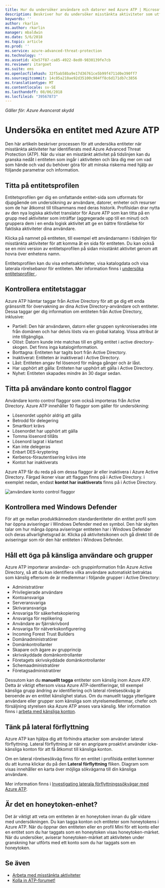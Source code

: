 ```yaml
---
title: Hur du undersöker användare och datorer med Azure ATP | Microsoft Docs
description: Beskriver hur du undersöker misstänkta aktiviteter som utförs av användare, enheter, datorer eller enheter som använder Azure Advanced Threat Protection (ATP)
keywords: ''
author: rkarlin
ms.author: rkarlin
manager: mbaldwin
ms.date: 5/6/2018
ms.topic: article
ms.prod: ''
ms.service: azure-advanced-threat-protection
ms.technology: ''
ms.assetid: 43e57f87-ca85-4922-8ed0-9830139fe7cb
ms.reviewer: itargoet
ms.suite: ems
ms.openlocfilehash: 32f5ab58ba9e17d36761ce5b99f4711d0e390ff7
ms.sourcegitcommit: 14c05a210ae92d35100c984ff8c6d171db7c3856
ms.translationtype: MT
ms.contentlocale: sv-SE
ms.lasthandoff: 08/06/2018
ms.locfileid: "39567873"
---
```

*Gäller för: Azure Avancerat skydd*



# <a name="investigate-an-entity-with-azure-atp"></a>Undersöka en entitet med Azure ATP

Den här artikeln beskriver processen för att undersöka entiteter när misstänkta aktiviteter har identifierats med Azure Advanced Threat Protection (ATP). När du visar en misstänkt aktivitet på tidslinjen kan du granska nedåt i entiteten som ingår i aktiviteten och lära dig mer om vad som hände och vad du behöver göra för att minska riskerna med hjälp av följande parametrar och information.

## <a name="look-at-the-entity-profile"></a>Titta på entitetsprofilen

Entitetsprofilen ger dig en omfattande entitet-sida som utformats för djupgående om undersökning av användare, datorer, enheter och resurser som de har åtkomst till tillsammans med deras historik. Profilsidan drar nytta av den nya logiska aktivitet translator för Azure ATP som kan titta på en grupp med aktiviteter som inträffar (aggregerade upp till en minut) och gruppera dem i en enda logisk aktivitet att ge en bättre förståelse för faktiska aktiviteter dina användare.

Klicka på namnet på entiteten, till exempel ett användarnamn i tidslinjen för misstänkta aktiviteter för att komma åt en sida för entiteten. Du kan också se en mini version av entitetsprofilen på sidan misstänkt aktivitet genom att hovra över enhetens namn.

Entitetsprofilen kan du visa enhetsaktiviteter, visa katalogdata och visa laterala rörelsebanor för entiteten. Mer information finns i [undersöka entitetsprofiler ](entity-profiles.md).

## <a name="check-entity-tags"></a>Kontrollera entitetstaggar

Azure ATP hämtar taggar från Active Directory för att ge dig ett enda gränssnitt för övervakning av dina Active Directory-användare och entiteter. Dessa taggar ger dig information om entiteten från Active Directory, inklusive:
- Partiell: Den här användaren, datorn eller gruppen synkroniserades inte från domänen och har delvis lösts via en global katalog. Vissa attribut är inte tillgängliga.
- Olöst: Datorn kunde inte matchas till en giltig entitet i active directory-skogen. Det finns inga kataloginformation.
- Borttagna: Entiteten har tagits bort från Active Directory.
- Inaktiverat: Entiteten är inaktiverad i Active Directory.
- Låst: Entiteten angav fel lösenord för många gånger och är låst.
- Har upphört att gälla: Entiteten har upphört att gälla i Active Directory.
- Nyhet: Entiteten skapades mindre än 30 dagar sedan.

## <a name="look-at-the-user-account-control-flags"></a>Titta på användare konto control flaggor

Användare konto control flaggor som också importeras från Active Directory. Azure ATP innehåller 10 flaggor som gäller för undersökning: 
- Lösenordet upphör aldrig att gälla
- Betrodd för delegering
- Smartkort krävs
- Lösenordet har upphört att gälla
- Tomma lösenord tillåts
- Lösenord lagrat i klartext
- Kan inte delegeras
- Enbart DES-kryptering
- Kerberos-förautentisering krävs inte
- Kontot har inaktiverats 

Azure ATP får du reda på om dessa flaggor är eller inaktivera i Azure Active Directory. Färgad ikoner visar att flaggan finns på i Active Directory. i exemplet nedan, endast **kontot har inaktiverats** finns på i Active Directory.

 ![användare konto control flaggor](./media/user-access-flags.png)

## <a name="cross-check-with-windows-defender"></a>Kontrollera med Windows Defender

För att ge mellan produktkännedom standardentiteter din entitet profil som har öppna aviseringar i Windows Defender med en symbol. Den här skylten talar om hur många öppna aviseringar entiteten har i Windows Defender och deras allvarlighetsgrad är. Klicka på aktivitetsikonen och gå direkt till de aviseringar som rör den här entiteten i Windows Defender.


## <a name="keep-an-eye-on-sensitive-users-and-groups"></a>Håll ett öga på känsliga användare och grupper

Azure ATP importerar användar- och gruppinformation från Azure Active Directory, så att du kan identifiera vilka användare automatiskt betraktas som känslig eftersom de är medlemmar i följande grupper i Active Directory:

-   Administratörer
-   Privilegierade användare
-   Kontoansvariga
-   Serveransvariga
-   Skrivaransvariga
-   Ansvariga för säkerhetskopiering
-   Ansvariga för replikering
-   Användare av fjärrskrivbord 
-   Ansvariga för nätverkskonfigurering 
-   Incoming Forest Trust Builders
-   Domänadministratörer
-   Domänkontrollanter
-   Skapare och ägare av grupprincip 
-   skrivskyddade domänkontrollanter 
-   Företagets skrivskyddade domänkontrollanter 
-   Schemaadministratörer 
-   Företagsadministratörer

Dessutom kan du **manuellt tagga** entiteter som känslig inom Azure ATP. Detta är viktigt eftersom vissa Azure ATP-identifieringar, till exempel känsliga grupp ändring av identifiering och lateral rörelsesökväg är beroende av en entitet känslighet status. Om du manuellt tagga ytterligare användare eller grupper som känsliga som styrelsemedlemmar, chefer och försäljning styrelsen ska Azure ATP anses vara känslig. Mer information finns i [arbeta med känsliga konton](sensitive-accounts.md).

## <a name="be-aware-of-lateral-movement-paths"></a>Tänk på lateral förflyttning

Azure ATP kan hjälpa dig att förhindra attacker som använder lateral förflyttning. Lateral förflyttning är när en angripare proaktivt använder icke-känsliga konton för att få åtkomst till känsliga konton.

Om en lateral rörelsesökväg finns för en entitet i profilsida entitet kommer du att kunna klickar du på den **Lateral förflyttning** fliken. Diagram som visas innehåller en karta över möjliga sökvägarna till din känsliga användare. 

Mer information finns i [Investigating laterala förflyttningssökvägar med Azure ATP](use-case-lateral-movement-path.md).


## <a name="is-it-a-honeytoken-entity"></a>Är det en honeytoken-enhet?

Det är viktigt att veta om entiteten är en honeytoken innan du går vidare med undersökningen. Du kan tagga konton och entiteter som honeytokens i Azure ATP. När du öppnar den entiteten eller en profil Mini för ett konto eller en entitet som du har taggats som en honeytoken visas honeytoken-märket. När du undersöker, aviserar honeytoken-märket att aktiviteten under granskning har utförts med ett konto som du har taggats som en honeytoken.


    
## <a name="see-also"></a>Se även

- [Arbeta med misstänkta aktiviteter](working-with-suspicious-activities.md)
- [Kolla in ATP-forumet!](https://aka.ms/azureatpcommunity)